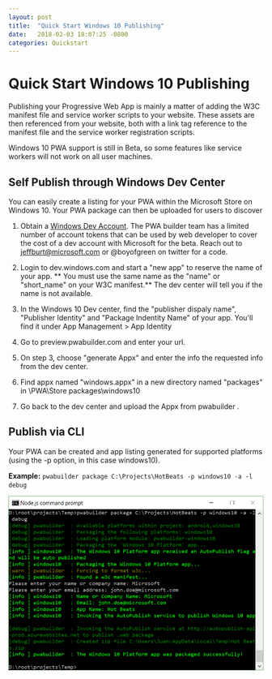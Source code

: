 ```yaml
---
layout: post
title:  "Quick Start Windows 10 Publishing"
date:   2018-02-03 18:07:25 -0800
categories: Quickstart
---
```


# Quick Start Windows 10 Publishing
Publishing your Progressive Web App is mainly a matter of adding the W3C manifest file and service worker scripts to your website. These assets are then referenced from your website, both with a link tag reference to the manifest file and the service worker registration scripts.

Windows 10 PWA support is still in Beta, so some features like service workers will not work on all user machines. 

## Self Publish through Windows Dev Center
You can easily create a listing for your PWA within the Microsoft Store on Windows 10.  Your PWA package can then be uploaded for users to discover

1. Obtain a [Windows Dev Account](https://dev.windows.com).  The PWA builder team has a limited number of account tokens that can be used by web developer to cover the cost of a dev account with Microsoft for the beta.  Reach out to jeffburt@microsoft.com or @boyofgreen on twitter for a code.

2. Login to dev.windows.com and start a "new app" to reserve the name of your app.  ** You must use the same name as the "name" or "short_name" on your W3C manifest.** The dev center will tell you if the name is not available.

3. In the Windows 10 Dev center, find the "publisher dispaly name", "Publisher Identity" and "Package Indentity Name" of your app. You'll find it under App Management > App Identity

4. Go to preview.pwabuilder.com and enter your url. 

5. On step 3, choose "generate Appx" and enter the info the requested info from the dev center.

6. Find appx named "windows.appx" in a new directory named "packages" in \PWA\Store packages\windows10

7. Go back to the dev center and upload the Appx from pwabuilder .

## Publish via CLI
Your PWA can be created and app listing generated for supported platforms (using the -p option, in this case windows10).

**Example:**
`pwabuilder package C:\Projects\HotBeats -p windows10 -a -l debug`

![Service Worker Code](/assets/quickstart-pwa-cli-publish-windows10.png)



